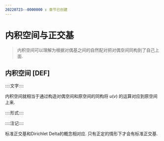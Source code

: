 ```yaml
---
20220723--0000000 : 章节已创建
---
```

# 内积空间与正交基

> 内积空间可以理解为根据对偶基之间的自然配对把对偶空间同构到了自己上面. 

## 内积空间 [DEF]

::::文字::::

内积空间就相当于通过构造对偶空间和原空间的同构将 $u(v)$ 的运算对应到原空间上来. 

::::形式::::



::::注记::::

标准正交基和Dirichlet Delta的概念相对应. 只有正定的情形下才会有标准正交基. 

